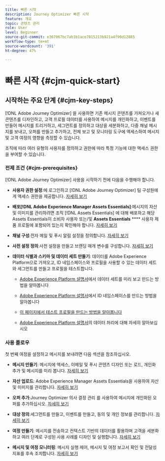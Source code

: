 ```yaml
---
title: 빠른 시작
description: Journey Optimizer 빠른 시작
feature: 개요
topic: 콘텐츠 관리
role: User
level: Beginner
source-git-commit: e367067bc7ab1b1ace7815213b921a4f90d12885
workflow-type: tm+mt
source-wordcount: '391'
ht-degree: 47%

---
```


# 빠른 시작 {#cjm-quick-start}

## 시작하는 주요 단계 {#cjm-key-steps}

[!DNL Adobe Journey Optimizer] 을 사용하면 기존 메시지 콘텐츠를 가져오거나 새 콘텐츠를 디자인하고, 고객 프로필 데이터를 사용하여 메시지를 개인화하고, 이벤트를 만들어 메시지를 트리거하고, 세그먼트를 정의하고 대상을 세분화하고, 다중 채널 메시지를 보내고, 오퍼를 만들고 추가하고, 전체 보고 및 모니터링 도구에 액세스하여 메시지 및 고객 여정의 영향을 측정할 수 있습니다.

조직에 따라 여러 유형의 사용자를 정의하고 권한에 따라 특정 기능에 대한 액세스 권한을 부여할 수 있습니다.

### 전제 조건 {#cjm-prerequisites}

[!DNL Adobe Journey Optimizer] 사용을 시작하기 전에 다음을 수행해야 합니다.

* **사용자 권한 설정**:에 로그인하고  [!DNL Adobe Journey Optimizer] 팀 구성원에게 액세스 권한을 제공합니다. [자세히 보기](../using/administration/permissions.md)

* **배포[!DNL Adobe Experience Manager Assets Essentials]**:메시지의 자산 및 이미지를 관리하려면 조직 [!DNL Assets Essentials] 에 대해 배포하고 해당 Assets Essentials이 소비자 사용자 또는/및  **Assets Essentials**   **** 사용자 제품 프로필에 포함되어 있는지 확인해야 합니다. [자세히 보기](https://experienceleague.adobe.com/docs/experience-manager-assets-essentials/help/deploy-administer.html)

* **채널 구성**:전자 메일 및 푸시 알림 설정을 정의합니다. [자세히 보기](../using/configuration/get-started-configuration.md)

* **사전 설정 정의**:사전 설정을 만들고 브랜딩 매개 변수를 구성합니다. [자세히 보기](../using/configuration/message-presets.md)

* **데이터 식별과 스키마 및 데이터 세트 만들기**: 데이터를 Adobe Experience Platform으로 가져오고, ID 네임스페이스와 프로필을 사용할 수 있는 데이터 세트와 세그먼트를 만들고 프로필을 테스트합니다.

   * [Adobe Experience Platform 설명서](https://experienceleague.adobe.com/docs/experience-platform/catalog/datasets/user-guide.html?lang=ko)에서 데이터 세트를 미리 보고 만드는 방법을 알아봅니다

   * [Adobe Experience Platform 설명서](https://experienceleague.adobe.com/docs/experience-platform/identity/namespaces.html?lang=ko#manage-namespaces)에서 ID 네임스페이스를 만드는 방법을 알아봅니다

   * [이 페이지에서 테스트 프로필을 만드는 방법을 알아봅니다](../using/building-journeys/creating-test-profiles.md)

   * [Adobe Experience Platform 설명서](https://experienceleague.adobe.com/docs/experience-platform/ingestion/home.html?lang=ko)의 데이터 처리에 대해 자세히 알아보십시오


### 사용 플로우

첫 번째 여정을 설정하고 메시지를 보내려면 다음 섹션을 참조하십시오.

* **메시지 만들기**: 메시지에 액세스, 이메일 및 푸시 콘텐츠 디자인 또는 로드, 개인화 추가 및 메시지를 미리 봅니다. [자세히 보기](create-message.md)

* **자산 업로드**: Adobe Experience Manager Assets Essentials을 사용하여 자산 및 이미지를 관리합니다. [자세히 보기](assets-essentials.md)

* **오퍼 추가**:Journey Optimizer 의사 결정 관리 를 사용하여 메시지에 개인화된 오퍼를 추가하십시오. [자세히 보기](../using/offers/get-started/starting-offer-decisioning.md)

* **대상 정의**:세그먼트를 만들고, 이벤트를 만들고, 동의 및 개인 정보를 관리합니다. [자세히 보기](../using/segment/about-segments.md)

* **여정 만들기**: 메시지를 전송하고 컨텍스트 기반의 데이터를 활용하며 고객을 세분화하고 여러 단계로 구성된 사용 사례를 디자인 및 실행합니다. [자세히 보기](building-journeys/journey.md)

* **메시지 및 여정 모니터링**: 메시지 실행 제어, 메시지 및 여정 보고서 확인 및 전달성 지표를 후속 조치합니다. [자세히 보기](message-monitoring.md)
